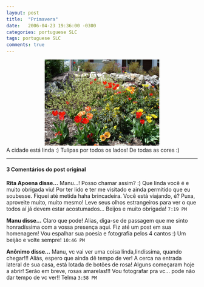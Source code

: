 ```yaml
---
layout: post
title:  "Primavera"
date:   2006-04-23 19:36:00 -0300
categories: portuguese SLC
tags: portuguese SLC
comments: true
---
```


<center><img class="image post-image" src="/images/garden.jpg" width="60%"></center>
<figcaption>A cidade está linda :) Tulipas por todos os lados! De todas as cores :)</figcaption>

---

#### 3 Comentários do post original

**Rita Apoena disse...**
Manu...! Posso chamar assim? :) Que linda você é e muito obrigada viu! Por ter lido e ter me visitado e ainda permitido que eu soubesse. Fiquei até metida haha brincadeira. Você está viajando, é? Puxa, aproveite muito, muito mesmo! Leve seus olhos estrangeiros para ver o que todos aí já devem estar acostumados... Beijos e muito obrigada! `7:19 PM`
 
**Manu disse...**
Claro que pode!
Alias, diga-se de passagem que me sinto honradíssima com a vossa presença aqui.
Fiz até um post em sua homenagem!
Vou espalhar sua poesia e fotografia pelos 4 cantos :)
Um beijão e volte sempre! `10:46 PM`  
 
**Anônimo disse...**
Manu,
vc vai ver uma coisa linda,lindíssima, quando chegar!!!
Aliás, espero que ainda dê tempo de ver!
A cerca na entrada lateral de sua casa, está lotada de botões de rosa! Alguns começaram hoje a abrir! Serão em breve, rosas amarelas!!!
Vou fotografar pra vc... pode não dar tempo de vc ver!!
Telma  `3:58 PM`  



